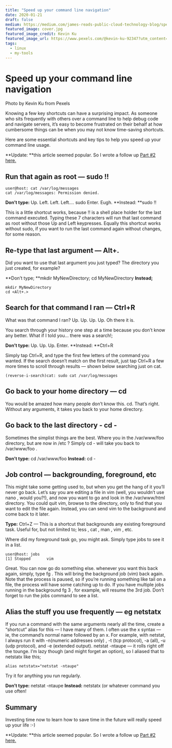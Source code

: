 ```yaml
---
title: "Speed up your command line navigation"
date: 2020-01-21
draft: false
medium: https://medium.com/james-reads-public-cloud-technology-blog/speed-up-your-command-line-navigation-d4050207f02c
featured_image: cover.jpg
featured_image_credit: Kevin Ku
featured_image_url: https://www.pexels.com/@kevin-ku-92347?utm_content=attributionCopyText&utm_medium=referral&utm_source=pexels
tags:
  - linux
  - my-tools
---
```


# Speed up your command line navigation

Photo by Kevin Ku from Pexels

Knowing a few key shortcuts can have a surprising impact. As someone who sits frequently with others over a command line to help debug code and navigate servers, it’s easy to become frustrated on their behalf at how cumbersome things can be when you may not know time-saving shortcuts.

Here are some essential shortcuts and key tips to help you speed up your command line usage.

**Update: **this article seemed popular. So I wrote a follow up [Part #2 here.](https://medium.com/james-reads-public-cloud-technology-blog/speed-up-your-command-line-navigation-part-2-d55ef1ef8ca9)

## Run that again as root — sudo !!

    user@host: cat /var/log/messages
    cat /var/log/messages: Permission denied.

**Don’t type:** Up. Left. Left. Left…. sudo Enter. Eugh.
**Instead: **sudo !!

This is a little shortcut works, because !! is a shell place holder for the last command executed. Typing these 7 characters will run that last command as root without those Up and Left keypresses. Equally this shortcut works without sudo, if you want to run the last command again without changes, for some reason.

## Re-type that last argument — Alt+.

Did you want to use that last argument you just typed? The directory you just created, for example?

**Don’t type; **mkdir MyNewDirectory; cd MyNewDirectory
**Instead;**

    mkdir MyNewDirectory
    cd <Alt+.>

## Search for that command I ran — Ctrl+R

What was that command I ran? Up. Up. Up. Up. Oh there it is.

You search through your history one step at a time because you don’t know any better. What if I told you… there was a search!;

**Don’t type:** Up. Up. Up. Enter.
**Instead: **Ctrl+R

Simply tap Ctrl+R, and type the first few letters of the command you wanted. If the search doesn’t match on the first result, just tap Ctrl+R a few more times to scroll through results — shown below searching just on cat.

    (reverse-i-search)cat: sudo cat /var/log/messages

## Go back to your home directory — cd

You would be amazed how many people don’t know this. cd. That’s right. Without any arguments, it takes you back to your home directory.

## Go back to the last directory - cd -

Sometimes the simplist things are the best. Where you in the /var/www/foo directory, but are now in /etc ? Simply cd - will take you back to /var/www/foo .

**Don’t type:** cd /var/www/foo
**Instead:** cd -

## Job control — backgrounding, foreground, etc

This might take some getting used to, but when you get the hang of it you’ll never go back. Let’s say you are editing a file in vim (well, you wouldn’t use nano , would you?!), and now you want to go and look in the /var/www/html directory. You could quit vim, browse to the directory, only to find that you want to edit the file again. Instead, you can send vim to the background and come back to it later.

**Type:** Ctrl+Z — This is a shortcut that backgrounds any existing foreground task. Useful for, but not limited to; less , cat , man , vim , etc.

Where did my foreground task go, you might ask. Simply type jobs to see it in a list.

    user@host: jobs
    [1] Stopped       vim 

Great. You can now go do something else. whenever you want this back again, simply, type fg . This will bring the background job (vim) back again. Note that the process is paused, so if you’re running something like tail on a file, the process will have some catching up to do. If you have multiple jobs running in the background fg 3 , for example, will resume the 3rd job. Don’t forget to run the jobs command to see a list.

## Alias the stuff you use frequently — eg netstatx

If you run a command with the same arguments nearly all the time, create a “shortcut” alias for this — I have many of them. I often use the <commandname>x syntax — ie, the command’s normal name followed by an x. For example, with netstat, I always run it with -n(numeric addresses only) , -t (tcp protocol), -a (all), -u (udp protocol), and -e (extended output). netstat -ntaupe — it rolls right off the tounge. I’m lazy though (and might forget an option), so I aliased that to netstatx like this;

    alias netstatx="netstat -ntaupe"

Try it for anything you run regularly.

**Don’t type:** netstat -ntaupe
**Instead:** netstatx (or whatever command you use often!

## Summary

Investing time now to learn how to save time in the future will really speed up your life :-)

**Update: **this article seemed popular. So I wrote a follow up [Part #2 here.](https://medium.com/james-reads-public-cloud-technology-blog/speed-up-your-command-line-navigation-part-2-d55ef1ef8ca9)
